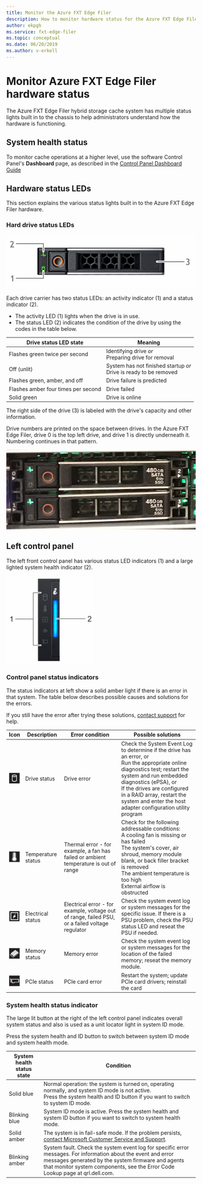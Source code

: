```yaml
---
title: Monitor the Azure FXT Edge Filer 
description: How to monitor hardware status for the Azure FXT Edge Filer hybrid storage cache
author: ekpgh
ms.service: fxt-edge-filer
ms.topic: conceptual
ms.date: 06/20/2019
ms.author: v-erkell
---
```


# Monitor Azure FXT Edge Filer hardware status

The Azure FXT Edge Filer hybrid storage cache system has multiple status lights built in to the chassis to help administrators understand how the hardware is functioning.

## System health status

To monitor cache operations at a higher level, use the software Control Panel's **Dashboard** page, as described in the [Control Panel Dashboard Guide](https://azure.github.io/Avere/legacy/dashboard/4_7/html/ops_dashboard_index.html)

## Hardware status LEDs

This section explains the various status lights built in to the Azure FXT Edge Filer hardware.

### Hard drive status LEDs

![picture of hard drive front, horizontal, with callout labels 2 (top left corner), 1 (lower left corner), and 3 (right side)](media/fxt-monitor/fxt-drive-callouts.png)

Each drive carrier has two status LEDs: an activity indicator (1) and a status indicator (2). 

* The activity LED (1) lights when the drive is in use.  
* The status LED (2) indicates the condition of the drive by using the codes in the table below.

| Drive status LED state              | Meaning  |
|-------------------------------------|----------------------------------------------------------|
| Flashes green twice per second      | Identifying drive *or* <br> Preparing drive for removal  |
| Off (unlit)                         | System has not finished startup *or* <br>Drive is ready to be removed |
| Flashes green, amber, and off       | Drive failure is predicted   |
| Flashes amber four times per second | Drive failed   |
| Solid green                         | Drive is online |

The right side of the drive (3) is labeled with the drive's capacity and other information.

Drive numbers are printed on the space between drives. In the Azure FXT Edge Filer, drive 0 is the top left drive, and drive 1 is directly underneath it. Numbering continues in that pattern. 

![photo of one hard drive bay in the FXT chassis, showing drive numbers and capacity labels](media/fxt-drives-photo.png)

## Left control panel

The left front control panel has various status LED indicators (1) and a large lighted system health indicator (2). 

![left status panel, with 1 labeling status indicators on the left, and 2 labeling the large system health indicator light on the right](media/fxt-monitor/fxt-control-panel-left.jpg)

### Control panel status indicators 

The status indicators at left show a solid amber light if there is an error in that system. The table below describes possible causes and solutions for the errors. 

If you still have the error after trying these solutions, [contact support](fxt-support-ticket.md) for help. 

| Icon | Description | Error condition | Possible solutions |
|----------------|---------------|--------------------|----------------------|
| ![drive icon](media/fxt-monitor/fxt-hd-icon.jpg) | Drive status | Drive error | Check the System Event Log to determine if the drive has an error, or <br>Run the appropriate online diagnostics test; restart the system and run embedded diagnostics (ePSA), or <br>If the drives are configured in a RAID array, restart the system and enter the host adapter configuration utility program |
|![temperature icon](media/fxt-monitor/fxt-temp-icon.jpg) | Temperature status | Thermal error - for example, a fan has failed or ambient temperature is out of range | Check for the following addressable conditions: <br>A cooling fan is missing or has failed <br>The system's cover, air shroud, memory module blank, or back filler bracket is removed <br>The ambient temperature is too high <br>External airflow is obstructed |
|![electricity icon](media/fxt-monitor/fxt-electric-icon.jpg) | Electrical status | Electrical error - for example, voltage out of range, failed PSU, or a failed voltage regulator |  Check the system event log or system messages for the specific issue. If there is a PSU problem, check the PSU status LED and reseat the PSU if needed. | 
|![memory icon](media/fxt-monitor/fxt-memory-icon.jpg) | Memory status | Memory error | Check the system event log or system messages for the location of the failed memory; reseat the memory module. |
|![PCIe icon](media/fxt-monitor/fxt-pcie-icon.jpg) | PCIe status | PCIe card error | Restart the system; update PCIe card drivers; reinstall the card |


### System health status indicator

The large lit button at the right of the left control panel indicates overall system status and also is used as a unit locator light in system ID mode.

Press the system health and ID button to switch between system ID mode and system health mode.

|System health status state | Condition |
|-------------------------------------------|-----------------------------------------------|
| Solid blue | Normal operation: the system is turned on, operating normally, and system ID mode is not active. <br/>Press the system health and ID button if you want to switch to system ID mode. |
| Blinking blue | System ID mode is active. Press the system health and system ID button if you want to switch to system health mode. |
| Solid amber | The system is in fail-safe mode. If the problem persists, [contact Microsoft Customer Service and Support](fxt-support-ticket.md). |
| Blinking amber | System fault. Check the system event log for specific error messages. For information about the event and error messages generated by the system firmware and agents that monitor system components, see the Error Code Lookup page at qrl.dell.com. |


